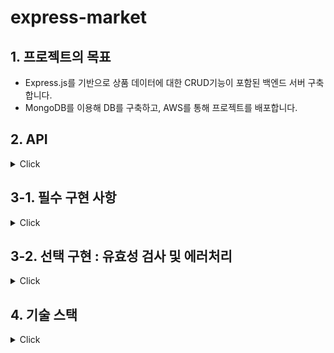 # express-market

## 1. 프로젝트의 목표

* Express.js를 기반으로 상품 데이터에 대한 CRUD기능이 포함된 백엔드 서버 구축합니다.
* MongoDB를 이용해 DB를 구축하고, AWS를 통해 프로젝트를 배포합니다.

## 2. API
<details>
<summary>Click</summary>  
  * 도메인 주소: http://currypang.shop:3000  
  
  * 상품 생성(C) - 
    POST: /products
  * 상품 목록 조회(R)- 
    GET: /products
  * 상품 상세 조회(R) - 
    GET: /products/:id
  * 상품 수정(U) - 
    PATCH: /products/:id
  * 상품 삭제(D) - 
    DELETE: /products/:id
    
</details>

## 3-1. 필수 구현 사항
<details>
<summary>Click</summary>  

### 프로젝트 기본 세팅

- [x] `README.md` 파일을 생성하여 간략한 프로젝트의 설명 및 실행 방법을 작성합니다.
- [x] `.env` 파일을 이용해서 민감한 정보(DB 계정 정보 등)를 관리합니다.
- [x] `.gitignore` 파일을 생성하여 `.env` ,`node_modules` 등
불필요하거나 민감한 정보가 Github에 올라가지 않도록 설정합니다.
- [x] `.prettierrc` 파일을 생성하여 일정한 코드 형태를 유지할 수 있도록 설정합니다.
- [x] `package.json` 파일의 `scripts` 항목에 `dev` 라는 이름을 추가하여 nodemon을 이용해서 서버를 실행할 수 있도록 합니다.

### API

1. 상품 생성 API

- [x] 상품명, 상품 설명, 담당자, 비밀번호를 Request body(`req.body`)로 전달 받습니다.
는 전달 받지 않고, 자동으로 생성합니다.
- [x] 상품은 두 가지 상태, 판매 중(`FOR_SALE`)및 판매 완료(`SOLD_OUT`) 를 가질 수 있습니다.
- [x] 상품 등록 시 기본 상태는 판매 중(`FOR_SALE`) 입니다.
- [x] 생성 일시, 수정 일시를 자동으로 생성합니다.

2. 상품 목록 조회 API

- [x] 상품 ID, 상품명, 상품 설명, 담당자, 상품 상태, 생성 일시, 수정 일시 를 조회합니다.
- [x] 비밀번호를 포함하면 안됩니다.
- [x] 상품 목록은 생성 일시를 기준으로 내림차순(최신순) 정렬합니다.

3. 상품 상세 조회 API

- [x] 상품 ID를 Path Parameter(`req.params`)로 전달 받습니다.
- [x] 상품 ID, 상품명, 상품 설명, 담당자, 상품 상태, 생성 일시, 수정 일시 를 조회합니다.
- [x] 비밀번호를 포함하면 안됩니다.

4. 상품 수정 API

- [x] 상품 ID**를 **Path Parameter(`req.params`)로 전달 받습니다.
- [x] 상품명, 상품 설명, 담당자, 상품 상태, 비밀번호를 Request body(`req.body`)로 전달 받습니다.
- [x] 수정할 상품과 비밀번호 일치 여부를 확인한 후, 동일할 때만 상품이 수정되어야 합니다. 일치하지 않을 경우, “비밀번호가 일치하지 않습니다.”메세지를 반환합니다.

5. 상품 삭제 API

- [x] 상품 ID를 Path Parameter(`req.params`)로 전달 받습니다.
- [x] 비밀번호를 Request body(`req.body`)로 전달 받습니다.
- [x] 삭제할 상품과 비밀번호 일치 여부를 확인한 후, 동일할 때만 글이 삭제되어야 합니다. 일치하지 않을 경우, “비밀번호가 일치하지 않습니다.”메세지를 반환합니다.

### 테스트:
- [x] API Client를 이용하여 구현 한 모든 API가 정상 동작하는지 확인합니다.

### 배포
- [x] 1. AWS EC2 인스턴스에 프로젝트를 배포합니다.
- [x] 2. PM2를 이용해 터미널을 종료하더라도 서버가 실행될 수 있도록 설정합니다.
- [x] 3. Gabia 또는 AWS Route 53을 이용해 도메인 주소를 연결한다면 더욱 좋습니다!
- [x] 4. 배포된 IP 주소 또는 연결된 도메인 주소를 제출해주세요!
</details>

## 3-2. 선택 구현 : 유효성 검사 및 에러처리

<details>
<summary>Click</summary>  

1. 에러 처리 (에러 처리 미들웨어)

- [x] 상품 상세 조회, 수정, 삭제 시 상품이 없는 경우에는 “상품이 존재하지 않습니다.” 메세지를 반환합니다. 상품 목록 조회 시 상품이 없는 경우에는 빈 배열(`[]`)을 반환합니다.
- [x] 상품 생성 시 입력 받은 상품명이 기존에 등록 된 상품명과 동일한 경우에는 “이미 등록 된 상품입니다.” 메세지를 반환합니다.
- [X] 그 밖의 에러가 발생했을 때에는 “예상치 못한 에러가 발생했습니다. 관리자에게 문의해 주세요.” 메세지를 반환합니다.

2. 유효성 검증 (Joi)

- [x] 상품 생성 시 정보가 빠진 경우, “OOO을(를) 입력해 주세요.” 메시지를 반환합니다.
- [x] 상품 수정, 삭제 시 비밀번호가 없는 경우, “비밀번호를 입력해 주세요.” 메세지를 반환합니다.
- [x] 상품 수정 시 상품 상태에 `FOR_SALE`, `SOLD_OUT` 이 외의 다른 값이 입력된 경우, “상품 상태는 [FOR_SALE,SOLD_OUT] 중 하나여야 합니다.”*메세지를 반환합니다.   

</details>

## 4. 기술 스택

<details>
<summary>Click</summary>

1. 웹 프레임워크: Express.js

2. 패키지 매니저: yarn   

3. 모듈 시스템: ESM   

4. 데이터베이스: MongoDb Atlas   

5. ODM: mongoose

6. 배포: AWS Ec2 


</details>

